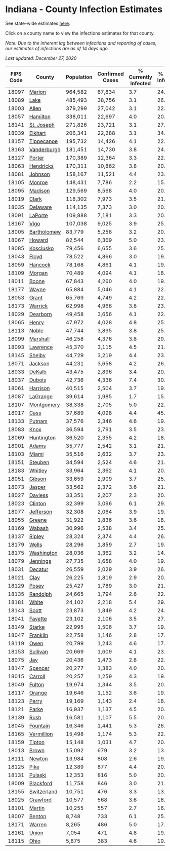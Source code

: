 # Indiana - County Infection Estimates

See state-wide estimates [here](/infections/us-in).

Click on a county name to view the infections estimates for that county.

*Note: Due to the inherent lag between infections and reporting of cases, our estimates of infections are as of 14 days ago.*

*Last updated: December 27, 2020*

|   FIPS Code |                     County |   Population |   Confirmed Cases |   % Currently Infected |   % Total Infected |
|-------------|----------------------------|--------------|-------------------|------------------------|--------------------|
|       18097 |           [Marion](marion) |      964,582 |            67,834 |                    3.7 |               24.0 |
|       18089 |               [Lake](lake) |      485,493 |            38,756 |                    3.1 |               26.0 |
|       18003 |             [Allen](allen) |      379,299 |            27,042 |                    3.1 |               22.2 |
|       18057 |       [Hamilton](hamilton) |      338,011 |            22,697 |                    4.0 |               20.9 |
|       18141 |   [St. Joseph](st.-joseph) |      271,826 |            23,721 |                    3.1 |               27.4 |
|       18039 |         [Elkhart](elkhart) |      206,341 |            22,288 |                    3.1 |               34.1 |
|       18157 |   [Tippecanoe](tippecanoe) |      195,732 |            14,426 |                    4.1 |               22.1 |
|       18163 | [Vanderburgh](vanderburgh) |      181,451 |            14,730 |                    3.8 |               24.3 |
|       18127 |           [Porter](porter) |      170,389 |            12,364 |                    3.3 |               22.2 |
|       18063 |     [Hendricks](hendricks) |      170,311 |            10,862 |                    3.8 |               20.8 |
|       18081 |         [Johnson](johnson) |      158,167 |            11,521 |                    4.4 |               23.3 |
|       18105 |           [Monroe](monroe) |      148,431 |             7,786 |                    2.2 |               15.9 |
|       18095 |         [Madison](madison) |      129,569 |             8,568 |                    4.0 |               20.9 |
|       18019 |             [Clark](clark) |      118,302 |             7,973 |                    3.5 |               21.1 |
|       18035 |       [Delaware](delaware) |      114,135 |             7,373 |                    3.0 |               20.0 |
|       18091 |         [LaPorte](laporte) |      109,888 |             7,181 |                    3.3 |               20.3 |
|       18167 |               [Vigo](vigo) |      107,038 |             9,025 |                    3.9 |               25.2 |
|       18005 | [Bartholomew](bartholomew) |       83,779 |             5,258 |                    3.2 |               20.3 |
|       18067 |           [Howard](howard) |       82,544 |             6,369 |                    5.0 |               23.8 |
|       18085 |     [Kosciusko](kosciusko) |       79,456 |             6,655 |                    3.6 |               25.4 |
|       18043 |             [Floyd](floyd) |       78,522 |             4,866 |                    3.0 |               19.6 |
|       18059 |         [Hancock](hancock) |       78,168 |             4,861 |                    4.1 |               19.7 |
|       18109 |           [Morgan](morgan) |       70,489 |             4,094 |                    4.1 |               18.2 |
|       18011 |             [Boone](boone) |       67,843 |             4,260 |                    4.0 |               19.9 |
|       18177 |             [Wayne](wayne) |       65,884 |             5,046 |                    4.1 |               22.9 |
|       18053 |             [Grant](grant) |       65,769 |             4,749 |                    4.2 |               22.1 |
|       18173 |         [Warrick](warrick) |       62,998 |             4,966 |                    3.8 |               23.7 |
|       18029 |       [Dearborn](dearborn) |       49,458 |             3,656 |                    4.1 |               22.8 |
|       18065 |             [Henry](henry) |       47,972 |             4,028 |                    4.8 |               25.2 |
|       18113 |             [Noble](noble) |       47,744 |             3,895 |                    3.8 |               25.5 |
|       18099 |       [Marshall](marshall) |       46,258 |             4,376 |                    3.8 |               29.2 |
|       18093 |       [Lawrence](lawrence) |       45,370 |             3,115 |                    4.5 |               21.2 |
|       18145 |           [Shelby](shelby) |       44,729 |             3,219 |                    4.4 |               23.7 |
|       18071 |         [Jackson](jackson) |       44,231 |             3,658 |                    4.2 |               26.8 |
|       18033 |           [DeKalb](dekalb) |       43,475 |             2,896 |                    3.4 |               20.0 |
|       18037 |           [Dubois](dubois) |       42,736 |             4,336 |                    7.4 |               30.2 |
|       18061 |       [Harrison](harrison) |       40,515 |             2,504 |                    3.7 |               19.4 |
|       18087 |       [LaGrange](lagrange) |       39,614 |             1,985 |                    1.7 |               15.8 |
|       18107 |   [Montgomery](montgomery) |       38,338 |             2,705 |                    5.0 |               22.1 |
|       18017 |               [Cass](cass) |       37,689 |             4,098 |                    4.4 |               45.1 |
|       18133 |           [Putnam](putnam) |       37,576 |             2,346 |                    4.6 |               19.3 |
|       18083 |               [Knox](knox) |       36,594 |             2,791 |                    3.5 |               23.0 |
|       18069 |   [Huntington](huntington) |       36,520 |             2,355 |                    4.2 |               18.8 |
|       18001 |             [Adams](adams) |       35,777 |             2,542 |                    3.1 |               21.3 |
|       18103 |             [Miami](miami) |       35,516 |             2,632 |                    3.7 |               23.1 |
|       18151 |         [Steuben](steuben) |       34,594 |             2,524 |                    4.6 |               21.7 |
|       18183 |         [Whitley](whitley) |       33,964 |             2,362 |                    4.1 |               20.7 |
|       18051 |           [Gibson](gibson) |       33,659 |             2,909 |                    3.7 |               25.6 |
|       18073 |           [Jasper](jasper) |       33,562 |             2,372 |                    3.6 |               21.5 |
|       18027 |         [Daviess](daviess) |       33,351 |             2,207 |                    2.3 |               20.4 |
|       18023 |         [Clinton](clinton) |       32,399 |             3,096 |                    6.1 |               29.5 |
|       18077 |     [Jefferson](jefferson) |       32,308 |             2,064 |                    3.9 |               19.0 |
|       18055 |           [Greene](greene) |       31,922 |             1,836 |                    3.6 |               18.2 |
|       18169 |           [Wabash](wabash) |       30,996 |             2,538 |                    3.4 |               25.0 |
|       18137 |           [Ripley](ripley) |       28,324 |             2,374 |                    4.4 |               26.3 |
|       18179 |             [Wells](wells) |       28,296 |             1,859 |                    2.7 |               19.9 |
|       18175 |   [Washington](washington) |       28,036 |             1,362 |                    3.2 |               14.9 |
|       18079 |       [Jennings](jennings) |       27,735 |             1,658 |                    4.0 |               19.2 |
|       18031 |         [Decatur](decatur) |       26,559 |             2,029 |                    3.9 |               26.4 |
|       18021 |               [Clay](clay) |       26,225 |             1,819 |                    2.9 |               20.9 |
|       18129 |             [Posey](posey) |       25,427 |             1,789 |                    3.0 |               21.0 |
|       18135 |       [Randolph](randolph) |       24,665 |             1,794 |                    2.6 |               22.2 |
|       18181 |             [White](white) |       24,102 |             2,218 |                    5.4 |               29.0 |
|       18143 |             [Scott](scott) |       23,873 |             1,849 |                    4.2 |               24.1 |
|       18041 |         [Fayette](fayette) |       23,102 |             2,106 |                    3.5 |               27.8 |
|       18149 |           [Starke](starke) |       22,995 |             1,506 |                    3.7 |               19.9 |
|       18047 |       [Franklin](franklin) |       22,758 |             1,146 |                    2.8 |               17.0 |
|       18119 |               [Owen](owen) |       20,799 |             1,243 |                    4.6 |               17.9 |
|       18153 |       [Sullivan](sullivan) |       20,669 |             1,609 |                    4.1 |               23.1 |
|       18075 |                 [Jay](jay) |       20,436 |             1,473 |                    2.8 |               22.1 |
|       18147 |         [Spencer](spencer) |       20,277 |             1,383 |                    4.0 |               20.0 |
|       18015 |         [Carroll](carroll) |       20,257 |             1,259 |                    4.3 |               19.3 |
|       18049 |           [Fulton](fulton) |       19,974 |             1,344 |                    3.5 |               20.6 |
|       18117 |           [Orange](orange) |       19,646 |             1,152 |                    3.6 |               19.1 |
|       18123 |             [Perry](perry) |       19,169 |             1,143 |                    2.4 |               18.3 |
|       18121 |             [Parke](parke) |       16,937 |             1,137 |                    4.5 |               20.1 |
|       18139 |               [Rush](rush) |       16,581 |             1,107 |                    5.5 |               20.2 |
|       18045 |       [Fountain](fountain) |       16,346 |             1,441 |                    5.3 |               26.2 |
|       18165 |   [Vermillion](vermillion) |       15,498 |             1,174 |                    5.3 |               22.2 |
|       18159 |           [Tipton](tipton) |       15,148 |             1,031 |                    4.7 |               20.5 |
|       18013 |             [Brown](brown) |       15,092 |               679 |                    3.2 |               13.6 |
|       18111 |           [Newton](newton) |       13,984 |               808 |                    2.6 |               19.2 |
|       18125 |               [Pike](pike) |       12,389 |               877 |                    4.4 |               20.5 |
|       18131 |         [Pulaski](pulaski) |       12,353 |               816 |                    5.0 |               20.2 |
|       18009 |     [Blackford](blackford) |       11,758 |               846 |                    3.0 |               21.9 |
|       18155 | [Switzerland](switzerland) |       10,751 |               476 |                    3.3 |               13.5 |
|       18025 |       [Crawford](crawford) |       10,577 |               568 |                    3.6 |               16.5 |
|       18101 |           [Martin](martin) |       10,255 |               557 |                    2.7 |               16.1 |
|       18007 |           [Benton](benton) |        8,748 |               733 |                    6.1 |               25.2 |
|       18171 |           [Warren](warren) |        8,265 |               486 |                    5.0 |               17.8 |
|       18161 |             [Union](union) |        7,054 |               471 |                    4.8 |               19.8 |
|       18115 |               [Ohio](ohio) |        5,875 |               383 |                    4.6 |               19.6 |